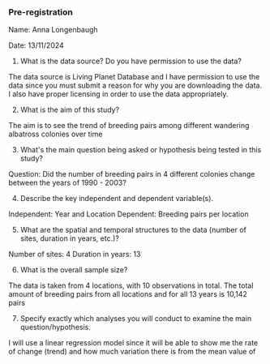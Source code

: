 ### Pre-registration

Name: Anna Longenbaugh

Date: 13/11/2024

1. What is the data source?  Do you have permission to use the data?

The data source is Living Planet Database and I have permission to use the data since you must submit a reason for why you are downloading the data. I also have proper licensing in order to use the data appropriately.

2. What is the aim of this study?

The aim is to see the trend of breeding pairs among different wandering albatross colonies over time

3. What's the main question being asked or hypothesis being tested in this study?

Question: Did the number of breeding pairs in 4 different colonies change between the years of 1990 - 2003?

4. Describe the key independent and dependent variable(s).

Independent: Year and Location
Dependent: Breeding pairs per location

5. What are the spatial and temporal structures to the data (number of sites, duration in years, etc.)?

Number of sites: 4
Duration in years: 13 

6. What is the overall sample size?

The data is taken from 4 locations, with 10 observations in total. The total amount of breeding pairs from all locations and for all 13 years is 10,142 pairs

7. Specify exactly which analyses you will conduct to examine the main question/hypothesis.

I will use a linear regression model since it will be able to show me the rate of change (trend) and how much variation there is from the mean value of breeding pairs

8. Is there any other study information you would like to pre-register?

N/A

